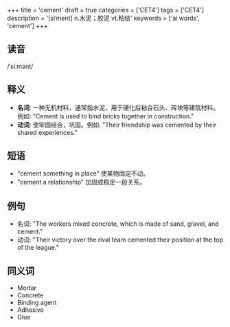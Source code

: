 +++
title = 'cement'
draft = true
categories = ['CET4']
tags = ['CET4']
description = '[siˈment] n.水泥；胶泥 vt.粘结'
keywords = ['ai words', 'cement']
+++

## 读音
/ˈsiːmənt/

## 释义
- **名词**: 一种无机材料，通常指水泥，用于硬化后粘合石头、砖块等建筑材料。例如: "Cement is used to bind bricks together in construction."
- **动词**: 使牢固结合，巩固。例如: "Their friendship was cemented by their shared experiences."

## 短语
- "cement something in place" 使某物固定不动。
- "cement a relationship" 加固或稳定一段关系。

## 例句
- 名词: "The workers mixed concrete, which is made of sand, gravel, and cement."
- 动词: "Their victory over the rival team cemented their position at the top of the league."

## 同义词
- Mortar
- Concrete
- Binding agent
- Adhesive
- Glue
